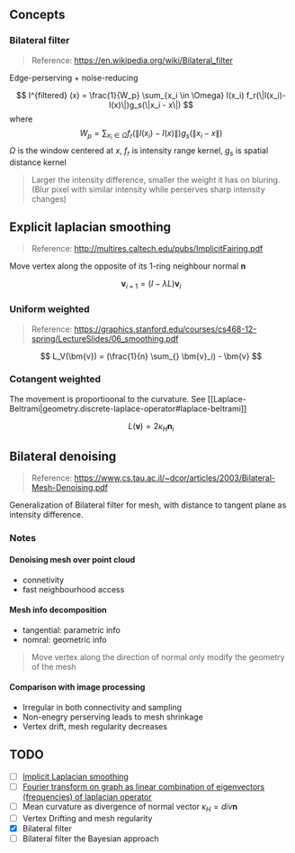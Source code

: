 
## Concepts

### Bilateral filter
> Reference: https://en.wikipedia.org/wiki/Bilateral_filter

Edge-perserving + noise-reducing 

$$
I^{filtered} (x) = \frac{1}{W_p} \sum_{x_i \in \Omega} I(x_i) f_r(\|I(x_i)-I(x)\|)g_s(\|x_i - x\|)
$$
where
$$
W_p = \sum_{x_i \in \Omega} f_r(\|I(x_i)-I(x)\|)g_s(\|x_i - x\|)
$$
$\Omega$ is the window centered at $x$, $f_r$ is intensity range kernel, $g_s$ is spatial distance kernel

> Larger the intensity difference, smaller the weight it has on bluring. (Blur pixel with similar intensity while perserves sharp intensity changes)

## Explicit laplacian smoothing
> Reference: http://multires.caltech.edu/pubs/ImplicitFairing.pdf

Move vertex along the opposite of its 1-ring neighbour normal $\bm{n}$

$$
\bm{v}_{i+1} = (I - \lambda L) \bm{v}_i
$$


### Uniform weighted
> Reference: https://graphics.stanford.edu/courses/cs468-12-spring/LectureSlides/06_smoothing.pdf

$$
L_V(\bm{v}) = (\frac{1}{n} \sum_{} \bm{v}_i) - \bm{v}
$$

### Cotangent weighted

The movement is proportioonal to the curvature. See [[Laplace-Beltrami|geometry.discrete-laplace-operator#laplace-beltrami]]

$$
L(\bm{v}) = 2\kappa_H \bm{n}_i
$$

## Bilateral denoising
> Reference: https://www.cs.tau.ac.il/~dcor/articles/2003/Bilateral-Mesh-Denoising.pdf

Generalization of Bilateral filter for mesh, with distance to tangent plane as intensity difference.

### Notes

#### Denoising mesh over point cloud
- connetivity
- fast neighbourhood access

#### Mesh info decomposition
- tangential: parametric info
- nomral: geometric info

> Move vertex along the direction of normal only modify the geometry of the mesh

#### Comparison with image processing
-  Irregular in both connectivity and sampling
- Non-enegry perserving leads to mesh shrinkage
- Vertex drift, mesh regularity decreases

## TODO
- [ ] [Implicit Laplacian smoothing](http://mesh.brown.edu/taubin/pdfs/taubin-sg95.pdf)
- [ ] [Fourier transform on graph as linear combination of eigenvectors (frequencies) of laplacian operator](https://www.math.ucla.edu/~tao/preprints/fourier.pdf)
- [ ] Mean curvature as divergence of normal vector $\kappa_H = div \bm{n}$
- [ ] Vertex Drifting and mesh regularity
- [x] Bilateral filter
- [ ] Bilateral filter the Bayesian approach